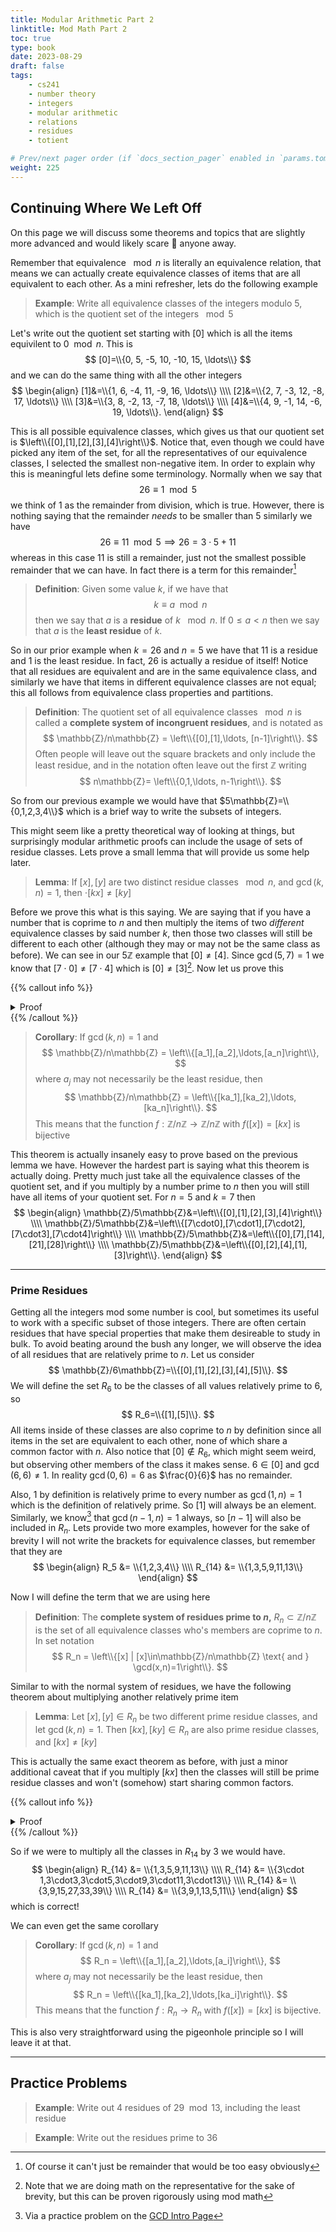 ```yaml
---
title: Modular Arithmetic Part 2
linktitle: Mod Math Part 2
toc: true
type: book
date: 2023-08-29
draft: false
tags:
    - cs241
    - number theory
    - integers
    - modular arithmetic
    - relations
    - residues
    - totient

# Prev/next pager order (if `docs_section_pager` enabled in `params.toml`)
weight: 225
---
```


## Continuing Where We Left Off

On this page we will discuss some theorems and topics that are slightly more advanced and would likely scare 👻 anyone away.

Remember that equivalence $\mod n$ is literally an equivalence relation, that means we can actually create equivalence classes of items that are all equivalent to each other. As a mini refresher, lets do the following example

> **Example**: Write all equivalence classes of the integers modulo $5$, which is the quotient set of the integers $\mod 5$

Let's write out the quotient set starting with $[0]$ which is all the items equivilent to $0\mod n$. This is
$$
[0]=\\{0, 5, -5, 10, -10, 15, \ldots\\}
$$
and we can do the same thing with all the other integers
$$
\begin{align}
[1]&=\\{1, 6, -4, 11, -9, 16, \ldots\\} \\\\
[2]&=\\{2, 7, -3, 12, -8, 17, \ldots\\} \\\\
[3]&=\\{3, 8, -2, 13, -7, 18, \ldots\\} \\\\
[4]&=\\{4, 9, -1, 14, -6, 19, \ldots\\}.
\end{align}
$$

This is all possible equivalence classes, which gives us that our quotient set is $\left\\{[0],[1],[2],[3],[4]\right\\}$. Notice that, even though we could have picked any item of the set, for all the representatives of our equivalence classes, I selected the smallest non-negative item. In order to explain why this is meaningful lets define some terminology. Normally when we say that
$$
26\equiv 1\mod 5
$$
we think of $1$ as the remainder from division, which is true. However, there is nothing saying that the remainder *needs* to be smaller than $5$ similarly we have
$$
26\equiv 11\mod 5\implies 26 = 3\cdot 5 + 11
$$
whereas in this case $11$ is still a remainder, just not the smallest possible remainder that we can have. In fact there is a term for this remainder[^1]

> **Definition**: Given some value $k$, if we have that
$$
k\equiv a\mod n
$$
then we say that $a$ is a **residue** of $k$ $\mod n$. If $0\leq a < n$ then we say that $a$ is the **least residue** of $k$.

So in our prior example when $k=26$ and $n=5$ we have that $11$ is a residue and $1$ is the least residue. In fact, $26$ is actually a residue of itself! Notice that all residues are equivalent and are in the same equivalence class, and similarly we have that items in different equivalence classes are not equal; this all follows from equivalence class properties and partitions.

> **Definition**: The quotient set of all equivalence classes $\mod n$ is called a **complete system of incongruent residues**, and is notated as
$$
\mathbb{Z}/n\mathbb{Z} = \left\\{[0],[1],\ldots, [n-1]\right\\}.
$$
Often people will leave out the square brackets and only include the least residue, and in the notation often leave out the first $\mathbb{Z}$ writing
$$
n\mathbb{Z}= \left\\{0,1,\ldots, n-1\right\\}.
$$

So from our previous example we would have that $5\mathbb{Z}=\\{0,1,2,3,4\\}$ which is a brief way to write the subsets of integers.

This might seem like a pretty theoretical way of looking at things, but surprisingly modular arithmetic proofs can include the usage of sets of residue classes. Lets prove a small lemma that will provide us some help later.

> **Lemma**: If $[x], [y]$ are two distinct residue classes $\mod n$, and $\gcd(k,n)=1$, then $\cdot[kx]\neq [ky]$

Before we prove this what is this saying. We are saying that if you have a number that is coprime to $n$ and then multiply the items of two *different* equivalence classes by said number $k$, then those two classes will still be different to each other (although they may or may not be the same class as before). We can see in our $5\mathbb{Z}$ example that $[0]\neq [4]$. Since $\gcd(5,7)=1$ we know that $[7\cdot 0]\neq [7\cdot 4]$ which is $[0]\neq [3]$[^2]. Now let us prove this

{{% callout info %}}
<details>
<summary>Proof</summary>
Let $a\in[x]$ and $b\in[y]$. We know that $$a\not\equiv b\mod n\implies n\nmid a-b.$$
As such since $\gcd(n,k)=1$ we know that 
$$n\nmid k(a-b)\implies n\nmid ka-kb\implies ka\not\equiv kb\mod n$$

Since $ka\not\equiv kb$ they cannot be in the same equivalence class which means the two classes must be distinct.
</br>
<b>Q.E.D.</b>
</details>
{{% /callout %}}

> **Corollary**: If $\gcd(k,n)=1$ and
$$
\mathbb{Z}/n\mathbb{Z} = \left\\{[a_1],[a_2],\ldots,[a_n]\right\\},
$$
where $a_j$ may not necessarily be the least residue, then 
$$
\mathbb{Z}/n\mathbb{Z} = \left\\{[ka_1],[ka_2],\ldots,[ka_n]\right\\}.
$$
This means that the function $f:\mathbb{Z}/n\mathbb{Z}\rightarrow \mathbb{Z}/n\mathbb{Z}$ with $f([x])=[kx]$ is bijective

This theorem is actually insanely easy to prove based on the previous lemma we have. However the hardest part is saying what this theorem is actually doing. Pretty much just take all the equivalence classes of the quotient set, and if you multiply by a number prime to $n$ then you will still have all items of your quotient set. For $n=5$ and $k=7$ then
$$
\begin{align}
\mathbb{Z}/5\mathbb{Z}&=\left\\{[0],[1],[2],[3],[4]\right\\} \\\\
\mathbb{Z}/5\mathbb{Z}&=\left\\{[7\cdot0],[7\cdot1],[7\cdot2],[7\cdot3],[7\cdot4]\right\\} \\\\
\mathbb{Z}/5\mathbb{Z}&=\left\\{[0],[7],[14],[21],[28]\right\\} \\\\
\mathbb{Z}/5\mathbb{Z}&=\left\\{[0],[2],[4],[1],[3]\right\\}.
\end{align}
$$

---

### Prime Residues

Getting all the integers mod some number is cool, but sometimes its useful to work with a specific subset of those integers. There are often certain residues that have special properties that make them desireable to study in bulk. To avoid beating around the bush any longer, we will observe the idea of all residues that are relatively prime to $n$. Let us consider
$$
\mathbb{Z}/6\mathbb{Z}=\\{[0],[1],[2],[3],[4],[5]\\}.
$$
We will define the set $R_6$ to be the classes of all values relatively prime to $6$, so
$$
R_6=\\{[1],[5]\\}.
$$
All items inside of these classes are also coprime to $n$ by definition since all items in the set are equivalent to each other, none of which share a common factor with $n$. Also notice that $[0]\not\in R_6$, which might seem weird, but observing other members of the class it makes sense. $6\in [0]$ and $\gcd(6,6)\neq 1$. In reality $\gcd(0,6)=6$ as $\frac{0}{6}$ has no remainder.

Also, $1$ by definition is relatively prime to every number as $\gcd(1,n)=1$ which is the definition of relatively prime. So $[1]$ will always be an element. Similarly, we know[^3] that $\gcd(n-1,n)=1$ always, so $[n-1]$ will also be included in $R_n$. Lets provide two more examples, however for the sake of brevity I will not write the brackets for equivalence classes, but remember that they are
$$
\begin{align}
R_5 &= \\{1,2,3,4\\} \\\\
R_{14} &= \\{1,3,5,9,11,13\\}
\end{align}
$$

Now I will define the term that we are using here

> **Definition**: The **complete system of residues prime to $n$,** $R_n\subset \mathbb{Z}/n\mathbb{Z}$ is the set of all equivalence classes who's members are coprime to $n$. In set notation
$$
R_n = \left\\{[x] | [x]\in\mathbb{Z}/n\mathbb{Z} \text{ and } \gcd(x,n)=1\right\\}.
$$

Similar to with the normal system of residues, we have the following theorem about multiplying another relatively prime item

> **Lemma**: Let $[x],[y]\in R_n$ be two different prime residue classes, and let $\gcd(k,n)=1$. Then $[kx],[ky]\in R_n$ are also prime residue classes, and $[kx]\neq [ky]$

This is actually the same exact theorem as before, with just a minor additional caveat that if you multiply $[kx]$ then the classes will still be prime residue classes and won't (somehow) start sharing common factors.

{{% callout info %}}
<details>
<summary>Proof</summary>
By the previous theorem we already know that $[kx]\neq [ky]$. Now we will show that multiplying $[kx]$ will keep it as a prime residue class. Choose some $a\in [x]$, we know that $\gcd(a,n)=1=\gcd(k,n)$. This is enough to see that $\gcd(kx, n)=1$ as the product will also share no common factors as $n$ by the definition of $\gcd$
</br>
<b>Q.E.D.</b>
</details>
{{% /callout %}}

So if we were to multiply all the classes in $R_{14}$ by $3$ we would have.
$$
\begin{align}
R_{14} &= \\{1,3,5,9,11,13\\} \\\\
R_{14} &= \\{3\cdot 1,3\cdot3,3\cdot5,3\cdot9,3\cdot11,3\cdot13\\} \\\\
R_{14} &= \\{3,9,15,27,33,39\\} \\\\
R_{14} &= \\{3,9,1,13,5,11\\}
\end{align}
$$
which is correct!

We can even get the same corollary
> **Corollary**: If $\gcd(k,n)=1$ and
$$
R_n = \left\\{[a_1],[a_2],\ldots,[a_i]\right\\},
$$
where $a_j$ may not necessarily be the least residue, then 
$$
R_n = \left\\{[ka_1],[ka_2],\ldots,[ka_i]\right\\}.
$$
This means that the function $f:R_n\rightarrow R_n$ with $f([x])=[kx]$ is bijective.

This is also very straightforward using the pigeonhole principle so I will leave it at that.

---

## Practice Problems

> **Example**: Write out $4$ residues of $29\mod 13$, including the least residue

> **Example**: Write out the residues prime to $36$

[^1]: Of course it can't just be remainder that would be too easy obviously
[^2]: Note that we are doing math on the representative for the sake of brevity, but this can be proven rigorously using mod math
[^3]: Via a practice problem on the [GCD Intro Page](/course/settheory/sections/inductivesets#standard_induction_theorem)
